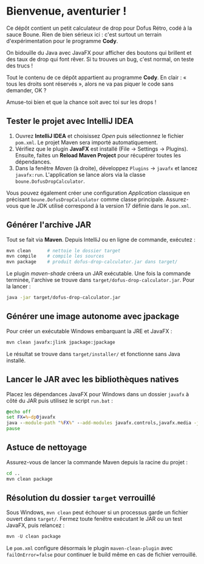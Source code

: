 # Bienvenue, aventurier !

Ce dépôt contient un petit calculateur de drop pour Dofus Rétro, codé à la sauce Boune. Rien de bien sérieux ici : c'est surtout un terrain d'expérimentation pour le programme **Cody**.

On bidouille du Java avec JavaFX pour afficher des boutons qui brillent et des taux de drop qui font rêver. Si tu trouves un bug, c'est normal, on teste des trucs !

Tout le contenu de ce dépôt appartient au programme **Cody**. En clair : « tous les droits sont réservés », alors ne va pas piquer le code sans demander, OK ?

Amuse-toi bien et que la chance soit avec toi sur les drops !

## Tester le projet avec IntelliJ IDEA

1. Ouvrez **IntelliJ IDEA** et choisissez *Open* puis sélectionnez le fichier `pom.xml`.
   Le projet Maven sera importé automatiquement.
2. Vérifiez que le plugin **JavaFX** est installé (File → Settings → Plugins). Ensuite,
   faites un **Reload Maven Project** pour récupérer toutes les dépendances.
3. Dans la fenêtre *Maven* (à droite), développez `Plugins` → `javafx` et lancez `javafx:run`.
   L'application se lance alors via la classe `boune.DofusDropCalculator`.

Vous pouvez également créer une configuration *Application* classique en
précisant `boune.DofusDropCalculator` comme classe principale. Assurez-vous
que le JDK utilisé correspond à la version 17 définie dans le `pom.xml`.

## Générer l'archive JAR

Tout se fait via **Maven**. Depuis IntelliJ ou en ligne de commande, exécutez :

```bash
mvn clean      # nettoie le dossier target
mvn compile    # compile les sources
mvn package    # produit dofus-drop-calculator.jar dans target/
```

Le plugin *maven-shade* créera un JAR exécutable. Une fois la commande terminée,
l'archive se trouve dans `target/dofus-drop-calculator.jar`. Pour la lancer :

```bash
java -jar target/dofus-drop-calculator.jar
```

## Générer une image autonome avec jpackage

Pour créer un exécutable Windows embarquant la JRE et JavaFX :

```bash
mvn clean javafx:jlink jpackage:jpackage
```

Le résultat se trouve dans `target/installer/` et fonctionne sans Java installé.

## Lancer le JAR avec les bibliothèques natives

Placez les dépendances JavaFX pour Windows dans un dossier `javafx` à côté du
JAR puis utilisez le script `run.bat` :

```bat
@echo off
set FX=%~dp0javafx
java --module-path "%FX%" --add-modules javafx.controls,javafx.media -jar "%~dp0dofus-drop-calculator.jar"
pause
```

## Astuce de nettoyage

Assurez-vous de lancer la commande Maven depuis la racine du projet :

```bash
cd ..
mvn clean package
```

## Résolution du dossier `target` verrouillé

Sous Windows, `mvn clean` peut échouer si un processus garde un fichier ouvert
dans `target/`. Fermez toute fenêtre exécutant le JAR ou un test JavaFX,
puis relancez :

```powershell
mvn -U clean package
```

Le `pom.xml` configure désormais le plugin `maven-clean-plugin` avec
`failOnError=false` pour continuer le build même en cas de fichier verrouillé.
